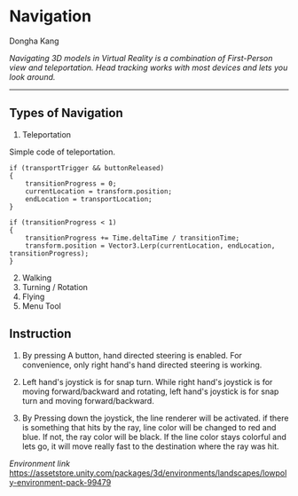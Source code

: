 # Navigation
Dongha Kang


*Navigating 3D models in Virtual Reality is a combination of First-Person view and teleportation. Head tracking works with most devices and lets you look around.*

---
## Types of Navigation
1. Teleportation

Simple code of teleportation.
```
if (transportTrigger && buttonReleased)
{
    transitionProgress = 0;
    currentLocation = transform.position;
    endLocation = transportLocation;
}

if (transitionProgress < 1)
{
    transitionProgress += Time.deltaTime / transitionTime;
    transform.position = Vector3.Lerp(currentLocation, endLocation, transitionProgress);
}
```

2. Walking
3. Turning / Rotation
4. Flying
5. Menu Tool


## Instruction
1. By pressing A button, hand directed steering is enabled.
   For convenience, only right hand's hand directed steering is working.

2. Left hand's joystick is for snap turn. While right hand's joystick is for
   moving forward/backward and rotating, left hand's joystick is for snap turn and moving forward/backward.

3. By Pressing down the joystick, the line renderer will be activated.
   if there is something that hits by the ray, line color will be changed to red and blue.
   If not, the ray color will be black. If the line color stays colorful and lets go,
   it will move really fast to the destination where the ray was hit.


*Environment link*
https://assetstore.unity.com/packages/3d/environments/landscapes/lowpoly-environment-pack-99479
